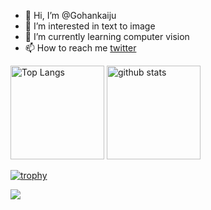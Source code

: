 - 👋 Hi, I’m @Gohankaiju
- 👀 I’m interested in text to image
- 🌱 I’m currently learning computer vision
- 📫 How to reach me [twitter](https://twitter.com/gohankaiju23/)

<p align="left"> 
  <img alt="Top Langs" height="150px" src="https://github-readme-stats.vercel.app/api/top-langs/?username=Gohankaiju&layout=compact&count_private=true&show_icons=true&theme=default" />
  <img alt="github stats" height="150px" src="https://github-readme-stats.vercel.app/api?username=Gohankaiju&count_private=true&show_icons=true&show_icons=true&theme=default" />
</p>

[![trophy](https://github-profile-trophy.vercel.app/?username=Gohankaiju&theme=default&column=7)](https://github.com/ryo-ma/github-profile-trophy)

[![](https://github-readme-streak-stats.herokuapp.com/?user=Gohankaiju&theme=default)](https://github-readme-streak-stats.herokuapp.com/?user=Gohankaiju&theme=default)

<!---
- 😄 Pronouns: ...
- ⚡ Fun fact: ...
Gohankaiju/Gohankaiju is a ✨ special ✨ repository because its `README.md` (this file) appears on your GitHub profile.
You can click the Preview link to take a look at your changes.
--->
